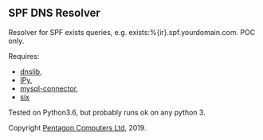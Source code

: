 
SPF DNS Resolver
----------------

Resolver for SPF exists queries, e.g. exists:%{ir}.spf.yourdomain.com.
POC only.

Requires:
 * [dnslib](https://bitbucket.org/paulc/dnslib/),
 * [IPy](https://github.com/autocracy/python-ipy),
 * [mysql-connector](https://pypi.org/project/mysql-connector-python/),
 * [six](https://pypi.org/project/six/)

Tested on Python3.6, but probably runs ok on any python 3.

Copyright [Pentagon Computers Ltd](https://www.pentagoncomputers.com), 2019.
